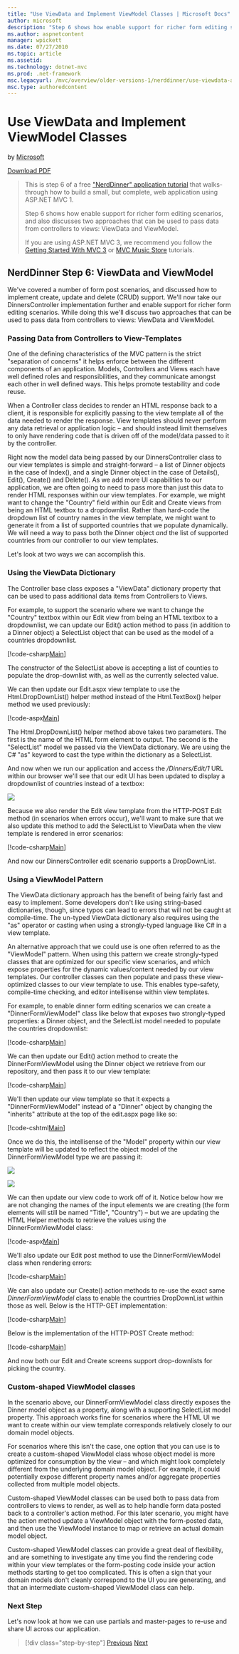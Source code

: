 ```yaml
---
title: "Use ViewData and Implement ViewModel Classes | Microsoft Docs"
author: microsoft
description: "Step 6 shows how enable support for richer form editing scenarios, and also discusses two approaches that can be used to pass data from controllers to views:..."
ms.author: aspnetcontent
manager: wpickett
ms.date: 07/27/2010
ms.topic: article
ms.assetid: 
ms.technology: dotnet-mvc
ms.prod: .net-framework
msc.legacyurl: /mvc/overview/older-versions-1/nerddinner/use-viewdata-and-implement-viewmodel-classes
msc.type: authoredcontent
---
```

Use ViewData and Implement ViewModel Classes
====================
by [Microsoft](https://github.com/microsoft)

[Download PDF](http://aspnetmvcbook.s3.amazonaws.com/aspnetmvc-nerdinner_v1.pdf)

> This is step 6 of a free ["NerdDinner" application tutorial](introducing-the-nerddinner-tutorial.md) that walks-through how to build a small, but complete, web application using ASP.NET MVC 1.
> 
> Step 6 shows how enable support for richer form editing scenarios, and also discusses two approaches that can be used to pass data from controllers to views: ViewData and ViewModel.
> 
> If you are using ASP.NET MVC 3, we recommend you follow the [Getting Started With MVC 3](../../older-versions/getting-started-with-aspnet-mvc3/cs/intro-to-aspnet-mvc-3.md) or [MVC Music Store](../../older-versions/mvc-music-store/mvc-music-store-part-1.md) tutorials.


## NerdDinner Step 6: ViewData and ViewModel

We've covered a number of form post scenarios, and discussed how to implement create, update and delete (CRUD) support. We'll now take our DinnersController implementation further and enable support for richer form editing scenarios. While doing this we'll discuss two approaches that can be used to pass data from controllers to views: ViewData and ViewModel.

### Passing Data from Controllers to View-Templates

One of the defining characteristics of the MVC pattern is the strict "separation of concerns" it helps enforce between the different components of an application. Models, Controllers and Views each have well defined roles and responsibilities, and they communicate amongst each other in well defined ways. This helps promote testability and code reuse.

When a Controller class decides to render an HTML response back to a client, it is responsible for explicitly passing to the view template all of the data needed to render the response. View templates should never perform any data retrieval or application logic – and should instead limit themselves to only have rendering code that is driven off of the model/data passed to it by the controller.

Right now the model data being passed by our DinnersController class to our view templates is simple and straight-forward – a list of Dinner objects in the case of Index(), and a single Dinner object in the case of Details(), Edit(), Create() and Delete(). As we add more UI capabilities to our application, we are often going to need to pass more than just this data to render HTML responses within our view templates. For example, we might want to change the "Country" field within our Edit and Create views from being an HTML textbox to a dropdownlist. Rather than hard-code the dropdown list of country names in the view template, we might want to generate it from a list of supported countries that we populate dynamically. We will need a way to pass both the Dinner object *and* the list of supported countries from our controller to our view templates.

Let's look at two ways we can accomplish this.

### Using the ViewData Dictionary

The Controller base class exposes a "ViewData" dictionary property that can be used to pass additional data items from Controllers to Views.

For example, to support the scenario where we want to change the "Country" textbox within our Edit view from being an HTML textbox to a dropdownlist, we can update our Edit() action method to pass (in addition to a Dinner object) a SelectList object that can be used as the model of a countries dropdownlist.

[!code-csharp[Main](use-viewdata-and-implement-viewmodel-classes/samples/sample1.cs)]

The constructor of the SelectList above is accepting a list of counties to populate the drop-downlist with, as well as the currently selected value.

We can then update our Edit.aspx view template to use the Html.DropDownList() helper method instead of the Html.TextBox() helper method we used previously:

[!code-aspx[Main](use-viewdata-and-implement-viewmodel-classes/samples/sample2.aspx)]

The Html.DropDownList() helper method above takes two parameters. The first is the name of the HTML form element to output. The second is the "SelectList" model we passed via the ViewData dictionary. We are using the C# "as" keyword to cast the type within the dictionary as a SelectList.

And now when we run our application and access the */Dinners/Edit/1* URL within our browser we'll see that our edit UI has been updated to display a dropdownlist of countries instead of a textbox:

![](use-viewdata-and-implement-viewmodel-classes/_static/image1.png)

Because we also render the Edit view template from the HTTP-POST Edit method (in scenarios when errors occur), we'll want to make sure that we also update this method to add the SelectList to ViewData when the view template is rendered in error scenarios:

[!code-csharp[Main](use-viewdata-and-implement-viewmodel-classes/samples/sample3.cs)]

And now our DinnersController edit scenario supports a DropDownList.

### Using a ViewModel Pattern

The ViewData dictionary approach has the benefit of being fairly fast and easy to implement. Some developers don't like using string-based dictionaries, though, since typos can lead to errors that will not be caught at compile-time. The un-typed ViewData dictionary also requires using the "as" operator or casting when using a strongly-typed language like C# in a view template.

An alternative approach that we could use is one often referred to as the "ViewModel" pattern. When using this pattern we create strongly-typed classes that are optimized for our specific view scenarios, and which expose properties for the dynamic values/content needed by our view templates. Our controller classes can then populate and pass these view-optimized classes to our view template to use. This enables type-safety, compile-time checking, and editor intellisense within view templates.

For example, to enable dinner form editing scenarios we can create a "DinnerFormViewModel" class like below that exposes two strongly-typed properties: a Dinner object, and the SelectList model needed to populate the countries dropdownlist:

[!code-csharp[Main](use-viewdata-and-implement-viewmodel-classes/samples/sample4.cs)]

We can then update our Edit() action method to create the DinnerFormViewModel using the Dinner object we retrieve from our repository, and then pass it to our view template:

[!code-csharp[Main](use-viewdata-and-implement-viewmodel-classes/samples/sample5.cs)]

We'll then update our view template so that it expects a "DinnerFormViewModel" instead of a "Dinner" object by changing the "inherits" attribute at the top of the edit.aspx page like so:

[!code-cshtml[Main](use-viewdata-and-implement-viewmodel-classes/samples/sample6.cshtml)]

Once we do this, the intellisense of the "Model" property within our view template will be updated to reflect the object model of the DinnerFormViewModel type we are passing it:

![](use-viewdata-and-implement-viewmodel-classes/_static/image2.png)

![](use-viewdata-and-implement-viewmodel-classes/_static/image3.png)

We can then update our view code to work off of it. Notice below how we are not changing the names of the input elements we are creating (the form elements will still be named "Title", "Country") – but we are updating the HTML Helper methods to retrieve the values using the DinnerFormViewModel class:

[!code-aspx[Main](use-viewdata-and-implement-viewmodel-classes/samples/sample7.aspx)]

We'll also update our Edit post method to use the DinnerFormViewModel class when rendering errors:

[!code-csharp[Main](use-viewdata-and-implement-viewmodel-classes/samples/sample8.cs)]

We can also update our Create() action methods to re-use the exact same *DinnerFormViewModel* class to enable the countries DropDownList within those as well. Below is the HTTP-GET implementation:

[!code-csharp[Main](use-viewdata-and-implement-viewmodel-classes/samples/sample9.cs)]

Below is the implementation of the HTTP-POST Create method:

[!code-csharp[Main](use-viewdata-and-implement-viewmodel-classes/samples/sample10.cs)]

And now both our Edit and Create screens support drop-downlists for picking the country.

### Custom-shaped ViewModel classes

In the scenario above, our DinnerFormViewModel class directly exposes the Dinner model object as a property, along with a supporting SelectList model property. This approach works fine for scenarios where the HTML UI we want to create within our view template corresponds relatively closely to our domain model objects.

For scenarios where this isn't the case, one option that you can use is to create a custom-shaped ViewModel class whose object model is more optimized for consumption by the view – and which might look completely different from the underlying domain model object. For example, it could potentially expose different property names and/or aggregate properties collected from multiple model objects.

Custom-shaped ViewModel classes can be used both to pass data from controllers to views to render, as well as to help handle form data posted back to a controller's action method. For this later scenario, you might have the action method update a ViewModel object with the form-posted data, and then use the ViewModel instance to map or retrieve an actual domain model object.

Custom-shaped ViewModel classes can provide a great deal of flexibility, and are something to investigate any time you find the rendering code within your view templates or the form-posting code inside your action methods starting to get too complicated. This is often a sign that your domain models don't cleanly correspond to the UI you are generating, and that an intermediate custom-shaped ViewModel class can help.

### Next Step

Let's now look at how we can use partials and master-pages to re-use and share UI across our application.

>[!div class="step-by-step"]
[Previous](provide-crud-create-read-update-delete-data-form-entry-support.md)
[Next](re-use-ui-using-master-pages-and-partials.md)